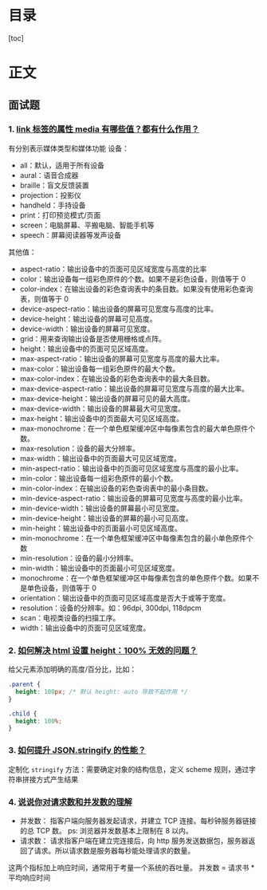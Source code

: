 <h1>目录</h1>

[toc]

<h1>正文</h1>

## 面试题

### 1. [link 标签的属性 media 有哪些值？都有什么作用？](https://github.com/haizlin/fe-interview/issues/2221)

有分别表示媒体类型和媒体功能
设备：

- all：默认，适用于所有设备
- aural：语音合成器
- braille：盲文反馈装置
- projection：投影仪
- handheld：手持设备
- print：打印预览模式/页面
- screen：电脑屏幕、平搬电脑、智能手机等
- speech：屏幕阅读器等发声设备

其他值：

- aspect-ratio：输出设备中的页面可见区域宽度与高度的比率
- color：输出设备每一组彩色原件的个数。如果不是彩色设备，则值等于 0
- color-index：在输出设备的彩色查询表中的条目数。如果没有使用彩色查询表，则值等于 0
- device-aspect-ratio：输出设备的屏幕可见宽度与高度的比率。
- device-height：输出设备的屏幕可见高度。
- device-width：输出设备的屏幕可见宽度。
- grid：用来查询输出设备是否使用栅格或点阵。
- height：输出设备中的页面可见区域高度。
- max-aspect-ratio：输出设备的屏幕可见宽度与高度的最大比率。
- max-color：输出设备每一组彩色原件的最大个数。
- max-color-index：在输出设备的彩色查询表中的最大条目数。
- max-device-aspect-ratio：输出设备的屏幕可见宽度与高度的最大比率。
- max-device-height：输出设备的屏幕可见的最大高度。
- max-device-width：输出设备的屏幕最大可见宽度。
- max-height：输出设备中的页面最大可见区域高度。
- max-monochrome：在一个单色框架缓冲区中每像素包含的最大单色原件个数。
- max-resolution：设备的最大分辨率。
- max-width：输出设备中的页面最大可见区域宽度。
- min-aspect-ratio：输出设备中的页面可见区域宽度与高度的最小比率。
- min-color：输出设备每一组彩色原件的最小个数。
- min-color-index：在输出设备的彩色查询表中的最小条目数。
- min-device-aspect-ratio：输出设备的屏幕可见宽度与高度的最小比率。
- min-device-width：输出设备的屏幕最小可见宽度。
- min-device-height：输出设备的屏幕的最小可见高度。
- min-height：输出设备中的页面最小可见区域高度。
- min-monochrome：在一个单色框架缓冲区中每像素包含的最小单色原件个数
- min-resolution：设备的最小分辨率。
- min-width：输出设备中的页面最小可见区域宽度。
- monochrome：在一个单色框架缓冲区中每像素包含的单色原件个数。如果不是单色设备，则值等于 0
- orientation：输出设备中的页面可见区域高度是否大于或等于宽度。
- resolution：设备的分辨率。如：96dpi, 300dpi, 118dpcm
- scan：电视类设备的扫描工序。
- width：输出设备中的页面可见区域宽度。

### 2. [如何解决 html 设置 height：100% 无效的问题？](https://github.com/haizlin/fe-interview/issues/2222)

给父元素添加明确的高度/百分比，比如：

```css
.parent {
  height: 100px; /* 默认 height: auto 导致不起作用 */
}

.child {
  height: 100%;
}
```

### 3. [如何提升 JSON.stringify 的性能？](https://github.com/haizlin/fe-interview/issues/2223)

定制化 `stringify` 方法：需要确定对象的结构信息，定义 scheme 规则，通过字符串拼接方式产生结果

### 4. [说说你对请求数和并发数的理解](https://github.com/haizlin/fe-interview/issues/2224)

- 并发数：
  指客户端向服务器发起请求，并建立 TCP 连接。每秒钟服务器链接的总 TCP 数。
  ps: 浏览器并发数基本上限制在 8 以内。
- 请求数：
  请求指客户端在建立完连接后，向 http 服务发送数据包，服务器返回了请求。所以请求数是服务器每秒能处理请求的数量。

这两个指标加上响应时间，通常用于考量一个系统的吞吐量。
并发数 = 请求书 \* 平均响应时间
